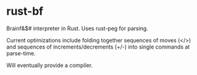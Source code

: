 # rust-bf
Brainf&$# interpreter in Rust. Uses rust-peg for parsing.

Current optimizations include folding together sequences of moves (</>) and sequences of increments/decrements (+/-) into single commands at parse-time.

Will eventually provide a compiler.
